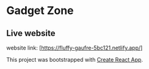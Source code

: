 # Gadget Zone
## Live website
website link: [https://fluffy-gaufre-5bc121.netlify.app/]

This project was bootstrapped with [Create React App](https://github.com/facebook/create-react-app).


